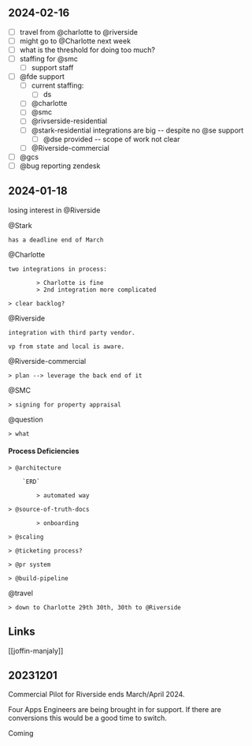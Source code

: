 ## 2024-02-16

- [ ] travel from @charlotte to @riverside
- [ ] might go to @Charlotte next week
- [ ] what is the threshold for doing too much?
- [ ] staffing for @smc 
	- [ ] support staff
- [ ] @fde support 
	- [ ] current staffing: 
		- [ ] ds
	- [ ] @charlotte 
	- [ ] @smc 
	- [ ] @rivserside-residential 
	- [ ] @stark-residential integrations are big -- despite no @se support 
		- [ ] @dse provided -- scope of work not clear
	- [ ] @Riverside-commercial 
- [ ] @gcs 
- [ ] @bug reporting zendesk
## 2024-01-18

losing interest in @Riverside 

@Stark 

	has a deadline end of March 

@Charlotte 

	two integrations in process: 
	
			> Charlotte is fine
			> 2nd integration more complicated
			
	> clear backlog? 
	
@Riverside 

	integration with third party vendor.
	
	vp from state and local is aware.

@Riverside-commercial 

	> plan --> leverage the back end of it
	
@SMC 

	> signing for property appraisal

@question 

	> what 

#### Process Deficiencies

	> @architecture 
		
		`ERD` 

			> automated way

	> @source-of-truth-docs
	
			> onboarding

	> @scaling 

	> @ticketing process?

	> @pr system 

	> @build-pipeline 


@travel 

	> down to Charlotte 29th 30th, 30th to @Riverside 
## Links

[[joffin-manjaly]] 

## 20231201

Commercial Pilot for Riverside ends March/April 2024. 

Four Apps Engineers are being brought in for support. If there are conversions this would be a good time to switch. 

Coming 